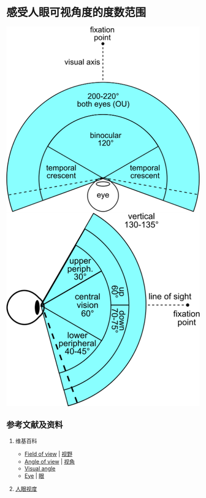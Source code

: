 # 感受人眼可视角度的度数范围

![](/images/用双目视觉传感器模仿人眼获取环境点云/感受人眼可视角度的度数范围/FOV_both_eyes.svg)
![](/images/用双目视觉传感器模仿人眼获取环境点云/感受人眼可视角度的度数范围/Vertical_FOV.svg)

## 参考文献及资料

1. 维基百科
	- [Field of view](https://en.wikipedia.org/wiki/Field_of_view) | [视野](https://zh.wikipedia.org/wiki/%E8%A6%96%E9%87%8E) 
	- [Angle of view](https://en.wikipedia.org/wiki/Angle_of_view) | [视角](https://zh.wikipedia.org/wiki/%E8%A6%96%E8%A7%92) 
	- [Visual angle](https://en.wikipedia.org/wiki/Visual_angle) 
	- [Eye](https://en.wikipedia.org/wiki/Eye) | [眼](https://zh.wikipedia.org/wiki/%E7%9C%BC) 

2. [人眼视度](https://baike.baidu.com/item/%E4%BA%BA%E7%9C%BC%E8%A7%86%E5%BA%A6/5997035) 
